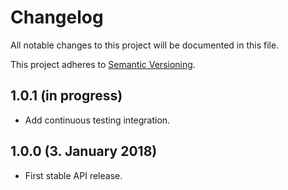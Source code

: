 # Changelog

All notable changes to this project will be documented in this file.

This project adheres to [Semantic Versioning](http://semver.org/).

## 1.0.1 (in progress)

+ Add continuous testing integration.

## 1.0.0 (3. January 2018)

+ First stable API release.
